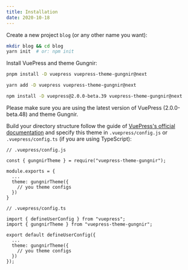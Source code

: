 ```yaml
---
title: Installation
date: 2020-10-18
---
```


Create a new project `blog` (or any other name you want):

```bash
mkdir blog && cd blog
yarn init  # or: npm init
```

Install VuePress and theme Gungnir:

<CodeGroup>
<CodeGroupItem title="PNPM" active>

```bash
pnpm install -D vuepress vuepress-theme-gungnir@next
```

</CodeGroupItem>

<CodeGroupItem title="YARN" active>

```bash
yarn add -D vuepress vuepress-theme-gungnir@next
```

</CodeGroupItem>

<CodeGroupItem title="NPM">

```bash
npm install -D vuepress@2.0.0-beta.39 vuepress-theme-gungnir@next
```

</CodeGroupItem>
</CodeGroup>

Please make sure you are using the latest version of VuePress (2.0.0-beta.48) and theme Gungnir.

Build your directory structure follow the guide of [VuePress's official documentation](https://v2.vuepress.vuejs.org/guide/getting-started.html) and specify this theme in `.vuepress/config.js` or `.vuepress/config.ts` (if you are using TypeScript):

<CodeGroup>
<CodeGroupItem title="JS" active>

```js{7}
// .vuepress/config.js

const { gungnirTheme } = require("vuepress-theme-gungnir");

module.exports = {
  ...
  theme: gungnirTheme({
    // you theme configs
  })
}
```

</CodeGroupItem>

<CodeGroupItem title="TS">

```ts{8}
// .vuepress/config.ts

import { defineUserConfig } from "vuepress";
import { gungnirTheme } from "vuepress-theme-gungnir";

export default defineUserConfig({
  ...
  theme: gungnirTheme({
    // you theme configs
  })
});
```

</CodeGroupItem>
</CodeGroup>
